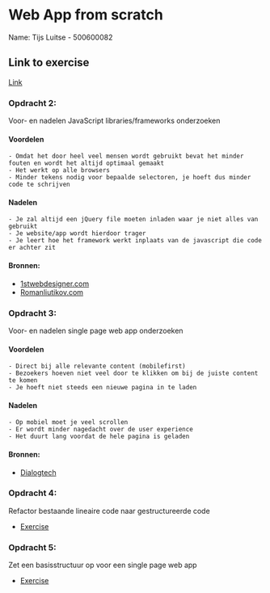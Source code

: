 # Web App from scratch

Name: Tijs Luitse - 500600082

## Link to exercise 
[Link](http://tijsluitse.github.io/wafs)

### Opdracht 2: 
Voor- en nadelen JavaScript libraries/frameworks onderzoeken

#### Voordelen
	- Omdat het door heel veel mensen wordt gebruikt bevat het minder fouten en wordt het altijd optimaal gemaakt
	- Het werkt op alle browsers
	- Minder tekens nodig voor bepaalde selectoren, je hoeft dus minder code te schrijven

#### Nadelen
	- Je zal altijd een jQuery file moeten inladen waar je niet alles van gebruikt
	- Je website/app wordt hierdoor trager
	- Je leert hoe het framework werkt inplaats van de javascript die code er achter zit

#### Bronnen:
- [1stwebdesigner.com](http://1stwebdesigner.com/pros-cons-frameworks/)
- [Romanliutikov.com](http://blog.romanliutikov.com/post/63383858003/how-to-forget-about-jquery-and-start-using-native)

### Opdracht 3: 
Voor- en nadelen single page web app onderzoeken

#### Voordelen
	- Direct bij alle relevante content (mobilefirst)
	- Bezoekers hoeven niet veel door te klikken om bij de juiste content te komen
	- Je hoeft niet steeds een nieuwe pagina in te laden

#### Nadelen
	- Op mobiel moet je veel scrollen
	- Er wordt minder nagedacht over de user experience
	- Het duurt lang voordat de hele pagina is geladen

#### Bronnen:
- [Dialogtech](http://www.dialogtech.com/blog/technically-speaking/technically-speaking-the-pros-and-cons-of-single-page-applications-spas)

### Opdracht 4: 
Refactor bestaande lineaire code naar gestructureerde code
- [Exercise](https://github.com/tijsluitse/web-app-from-scratch/tree/master/Exercise%204)

### Opdracht 5: 
Zet een basisstructuur op voor een single page web app
- [Exercise](https://github.com/tijsluitse/web-app-from-scratch/tree/master/Exercise%205)

